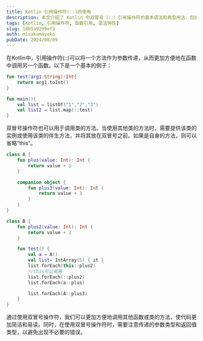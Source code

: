 ```yaml
---
title: Kotlin 引用操作符(::)的使用
description: 本文介绍了 Kotlin 中双冒号（::）引用操作符的基本语法和典型用法，包括函数引用、类成员函数引用与伴生对象函数引用等场景，帮助开发者编写更简洁高效的代码。
tags: [Kotlin, 引用操作符, 函数引用, 语法特性]
slug: 18b5a9299ef3
auth: misakamayako
pubDate: 2024/08/09
---
```


在Kotlin中，引用操作符(::)可以将一个方法作为参数传递，从而更加方便地在函数中调用另一个函数。以下是一个基本的例子：

```kotlin
fun test(arg1:String):Int{
    return arg1.toInt()
}

fun main(){
    val list = listOf("1","2","3")
    val list2 = list.map(::test)
}
```

双冒号操作符也可以用于调用类的方法。当使用其他类的方法时，需要提供该类的实例或使用该类的伴生方法，并将其放在双冒号之前。如果是自身的方法，则可以省略“this”。

```kotlin
class A {
    fun plus(value: Int): Int {
        return value + 1
    }

    companion object {
        fun plus3(value: Int): Int {
            return value + 3
        }
    }
}

class B {
    fun plus2(value: Int): Int {
        return value + 2
    }

    fun test() {
        val a = A()
        val list= IntArray(5) { it }
        list.forEach(this::plus2)
        //this可以省略
        list.forEach(::plus2)
        list.forEach(a::plus)

        list.forEach(A::plus3)
    }
}
```

通过使用双冒号操作符，我们可以更加方便地调用其他函数或类的方法，使代码更加简洁和易读。同时，在使用双冒号操作符时，需要注意传递的参数类型和返回值类型，以避免出现不必要的错误。